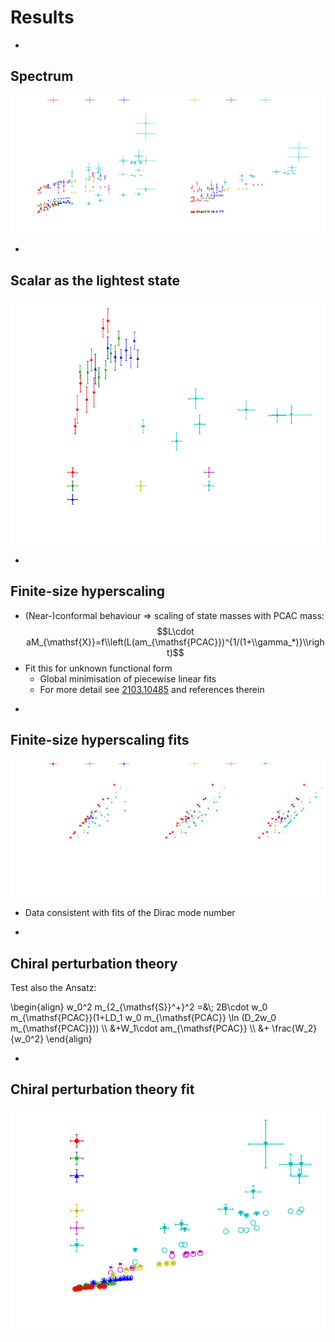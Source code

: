 # Results

-

## Spectrum

![Spectrum of the theory showing masses of states scaled by the gradient flow scale w0](plots/spectrum_scaled.svg) <!-- .element: width="1300px" -->

-

## Scalar as the lightest state

![A plot of the ratio of the scalar glueball to the 2+ scalar baryon](plots/scalar_ratio.svg) <!-- .element width="65%" -->


-

## Finite-size hyperscaling

* (Near-)conformal behaviour $\Rightarrow$ scaling of state masses with PCAC mass: $$L\cdot aM_{\mathsf{X}}=f\\left(L(am_{\mathsf{PCAC}})^{1/(1+\\gamma_*)}\\right)$$
* Fit this for unknown functional form
  * Global minimisation of piecewise linear fits
  * For more detail see [2103.10485](https://arxiv.org/abs/2103.10485) and references therein

-

## Finite-size hyperscaling fits

![Scatter plots of mass scaled by the FSHS relation, showing data aligning at different values of the anomalous dimension for each beta considered](plots/fshs.svg) <!-- .element: width="1200px" -->

* Data consistent with fits of the Dirac mode number

-

## Chiral perturbation theory

Test also the Ansatz:

\begin{align}
w_0^2 m_{2_{\mathsf{S}}^+}^2 =&\\; 2B\cdot w_0 m_{\mathsf{PCAC}}(1+LD_1 w_0 m_{\mathsf{PCAC}} \ln (D_2w_0 m_{\mathsf{PCAC}})) \\\\
 &+W_1\cdot am_{\mathsf{PCAC}} \\\\
 &+ \frac{W_2}{w_0^2}
 \end{align}

-

## Chiral perturbation theory fit

![Scatter plot of 2-plus scalar baryon state normalised to string tension against PCAC mass with same normalisation, showing also the points predicted from chiral perturbation theory for the same PCAC masses and beta values. As beta increases, the divergence of the prediction from the data increases.](plots/Xpt.svg) <!-- .element: width="800px" -->
